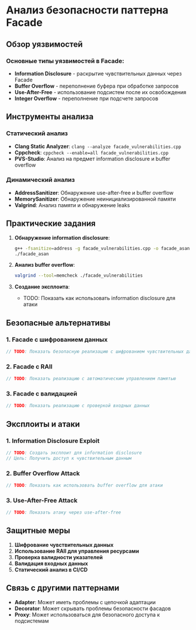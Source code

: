 # Анализ безопасности паттерна Facade

## Обзор уязвимостей

### Основные типы уязвимостей в Facade:
- **Information Disclosure** - раскрытие чувствительных данных через Facade
- **Buffer Overflow** - переполнение буфера при обработке запросов
- **Use-After-Free** - использование подсистем после их освобождения
- **Integer Overflow** - переполнение при подсчете запросов

## Инструменты анализа

### Статический анализ
- **Clang Static Analyzer**: `clang --analyze facade_vulnerabilities.cpp`
- **Cppcheck**: `cppcheck --enable=all facade_vulnerabilities.cpp`
- **PVS-Studio**: Анализ на предмет information disclosure и buffer overflow

### Динамический анализ
- **AddressSanitizer**: Обнаружение use-after-free и buffer overflow
- **MemorySanitizer**: Обнаружение неинициализированной памяти
- **Valgrind**: Анализ памяти и обнаружение leaks

## Практические задания

1. **Обнаружение information disclosure**:
   ```bash
   g++ -fsanitize=address -g facade_vulnerabilities.cpp -o facade_asan
   ./facade_asan
   ```

2. **Анализ buffer overflow**:
   ```bash
   valgrind --tool=memcheck ./facade_vulnerabilities
   ```

3. **Создание эксплоита**:
   - TODO: Показать как использовать information disclosure для атаки

## Безопасные альтернативы

### 1. Facade с шифрованием данных
```cpp
// TODO: Показать безопасную реализацию с шифрованием чувствительных данных
```

### 2. Facade с RAII
```cpp
// TODO: Показать реализацию с автоматическим управлением памятью
```

### 3. Facade с валидацией
```cpp
// TODO: Показать реализацию с проверкой входных данных
```

## Эксплоиты и атаки

### 1. Information Disclosure Exploit
```cpp
// TODO: Создать эксплоит для information disclosure
// Цель: Получить доступ к чувствительным данным
```

### 2. Buffer Overflow Attack
```cpp
// TODO: Показать как использовать buffer overflow для атаки
```

### 3. Use-After-Free Attack
```cpp
// TODO: Показать атаку через use-after-free
```

## Защитные меры

1. **Шифрование чувствительных данных**
2. **Использование RAII для управления ресурсами**
3. **Проверка валидности указателей**
4. **Валидация входных данных**
5. **Статический анализ в CI/CD**

## Связь с другими паттернами

- **Adapter**: Может иметь проблемы с цепочкой адаптации
- **Decorator**: Может скрывать проблемы безопасности фасадов
- **Proxy**: Может использоваться для безопасного доступа к подсистемам
